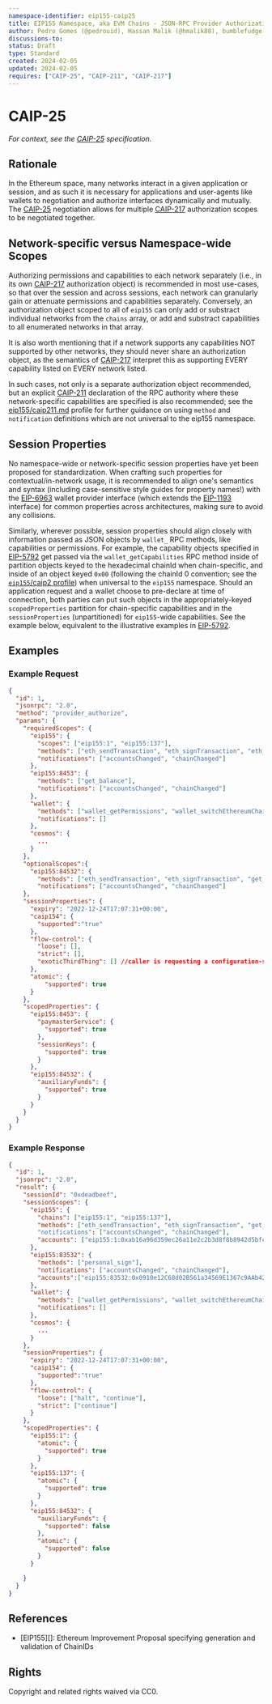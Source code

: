 ```yaml
---
namespace-identifier: eip155-caip25
title: EIP155 Namespace, aka EVM Chains - JSON-RPC Provider Authorization
author: Pedro Gomes (@pedrouid), Hassan Malik (@hmalik88), bumblefudge (@bumblefudge)
discussions-to: 
status: Draft
type: Standard
created: 2024-02-05
updated: 2024-02-05
requires: ["CAIP-25", "CAIP-211", "CAIP-217"]
---
```


# CAIP-25

_For context, see the [CAIP-25][] specification._

## Rationale

In the Ethereum space, many networks interact in a given application or session, and as such it is necessary for applications and user-agents like wallets to negotiation and authorize interfaces dynamically and mutually.
The [CAIP-25] negotiation allows for multiple [CAIP-217] authorization scopes to be negotiated together. 

## Network-specific versus Namespace-wide Scopes

Authorizing permissions and capabilities to each network separately (i.e., in its own [CAIP-217] authorization object) is recommended in most use-cases, so that over the session and across sessions, each network can granularly gain or attenuate permissions and capabilities separately. 
Conversely, an authorization object scoped to all of `eip155` can only add or substract individual networks from the `chains` array, or add and substract capabilities to all enumerated networks in that array.

It is also worth mentioning that if a network supports any capabilities NOT supported by other networks, they should never share an authorization object, as the semantics of [CAIP-217] interpret this as supporting EVERY capability listed on EVERY network listed.

In such cases, not only is a separate authorization object recommended, but an explicit [CAIP-211] declaration of the RPC authority where these network-specific capabilities are specified is also recommended;
see the [eip155/caip211.md](./caip211.md) profile for further guidance on using `method` and `notification` definitions which are not universal to the eip155 namespace.

## Session Properties

No namespace-wide or network-specific session properties have yet been proposed for standardization.
When crafting such properties for contextual/in-network usage, it is recommended to align one's semantics and syntax (including case-sensitive style guides for property names!) with the [EIP-6963] wallet provider interface (which extends the [EIP-1193] interface) for common properties across architectures, making sure to avoid any collisions.

Similarly, wherever possible, session properties should align closely with information passed as JSON objects by `wallet_` RPC methods, like capabilities or permissions. 
For example, the capability objects specified in [EIP-5792] get passed via the `wallet_getCapabilities` RPC method inside of partition objects keyed to the hexadecimal chainId when chain-specific, and inside of an object keyed `0x00` (following the chainId 0 convention; see the [`eip155`/caip2 profile](caip2)) when universal to the `eip155` namespace.
Should an application request and a wallet choose to pre-declare at time of connection, both parties can put such objects in the appropriately-keyed `scopedProperties` partition for chain-specific capabilities and in the `sessionProperties` (unpartitioned) for `eip155`-wide capabilities.
See the example below, equivalent to the illustrative examples in [EIP-5792].

## Examples

### Example Request

```json
{
  "id": 1,
  "jsonrpc": "2.0",
  "method": "provider_authorize",
  "params": {
    "requiredScopes": {
      "eip155": {
        "scopes": ["eip155:1", "eip155:137"],
        "methods": ["eth_sendTransaction", "eth_signTransaction", "eth_sign", "get_balance", "personal_sign"],
        "notifications": ["accountsChanged", "chainChanged"]
      },
      "eip155:8453": {
        "methods": ["get_balance"],
        "notifications": ["accountsChanged", "chainChanged"]
      },
      "wallet": {
        "methods": ["wallet_getPermissions", "wallet_switchEthereumChain", "wallet_creds_store", "wallet_creds_verify", "wallet_creds_issue", "wallet_creds_present", "wallet_getCapabilities"],
        "notifications": []
      },
      "cosmos": {
        ...
      }
    },
    "optionalScopes":{
      "eip155:84532": {
        "methods": ["eth_sendTransaction", "eth_signTransaction", "get_balance", "personal_sign"],
        "notifications": ["accountsChanged", "chainChanged"]
    },
    "sessionProperties": {
      "expiry": "2022-12-24T17:07:31+00:00",
      "caip154": {
        "supported":"true"
      },
      "flow-control": {
        "loose": [], 
        "strict": [], 
        "exoticThirdThing": [] //caller is requesting a configuration-set which the wallet will drop as unrecognized      
      },
      "atomic": {
          "supported": true
      }
    },
    "scopedProperties": {
      "eip155:8453": {
        "paymasterService": {
          "supported": true
        },
        "sessionKeys": {
          "supported": true
        }
      },
      "eip155:84532": {
        "auxiliaryFunds": {
          "supported": true
        }
      }
    }
  }
}
```

### Example Response

```json
{
  "id": 1,
  "jsonrpc": "2.0",
  "result": {
    "sessionId": "0xdeadbeef",
    "sessionScopes": {
      "eip155": {
        "chains": ["eip155:1", "eip155:137"],
        "methods": ["eth_sendTransaction", "eth_signTransaction", "get_balance", "eth_sign", "personal_sign"]
        "notifications": ["accountsChanged", "chainChanged"],
        "accounts": ["eip155:1:0xab16a96d359ec26a11e2c2b3d8f8b8942d5bfcdb", "eip155:137:0xab16a96d359ec26a11e2c2b3d8f8b8942d5bfcdb"]
      },
      "eip155:83532": {
        "methods": ["personal_sign"],
        "notifications": ["accountsChanged", "chainChanged"],
        "accounts":["eip155:83532:0x0910e12C68d02B561a34569E1367c9AAb42bd810"]
      },
      "wallet": {
        "methods": ["wallet_getPermissions", "wallet_switchEthereumChain", "wallet_getCapabilities"],
        "notifications": []
      },
      "cosmos": {
        ...
      }
    },      
    "sessionProperties": {
      "expiry": "2022-12-24T17:07:31+00:00",
      "caip154": {
        "supported":"true"
      },
      "flow-control": {
        "loose": ["halt", "continue"],
        "strict": ["continue"]
      }
    },
    "scopedProperties": {
      "eip155:1": {
        "atomic": {
          "supported": true
        }
      },
      "eip155:137": {
        "atomic": {
          "supported": true
        }
      },
      "eip155:84532": {
        "auxiliaryFunds": {
          "supported": false
        },
        "atomic": {
          "supported": false
        }
      }

    }
  }
}
```

## References

- [EIP155][]: Ethereum Improvement Proposal specifying generation and validation of ChainIDs

[execution API]: https://github.com/ethereum/execution-apis?tab=readme-ov-file#execution-api-specification
[CAIP-2]: https://github.com/ChainAgnostic/CAIPs/blob/master/CAIPs/caip-2.md
[CAIP-10]: https://github.com/ChainAgnostic/CAIPs/blob/master/CAIPs/caip-10.md
[CAIP-19]: https://github.com/ChainAgnostic/CAIPs/blob/master/CAIPs/caip-19.md
[CAIP-25]: https://github.com/ChainAgnostic/CAIPs/blob/master/CAIPs/caip-25.md
[CAIP-211]: https://github.com/ChainAgnostic/CAIPs/blob/master/CAIPs/caip-211.md
[CAIP-217]: https://github.com/ChainAgnostic/CAIPs/blob/master/CAIPs/caip-217.md
[EIP]: https://eips.ethereum.org/EIPS/eip-1
[EIP-155]: https://eips.ethereum.org/EIPS/eip-155
[EIP-1193]: https://eips.ethereum.org/EIPS/eip-1193
[EIP-5792]: https://eips.ethereum.org/EIPS/eip-5792
[EIP-6963]: https://eips.ethereum.org/EIPS/eip-6963

## Rights

Copyright and related rights waived via CC0.
